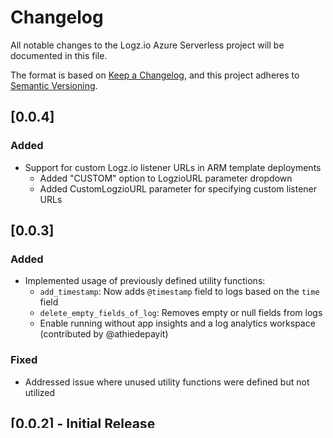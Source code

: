 # Changelog

All notable changes to the Logz.io Azure Serverless project will be documented in this file.

The format is based on [Keep a Changelog](https://keepachangelog.com/en/1.0.0/),
and this project adheres to [Semantic Versioning](https://semver.org/spec/v2.0.0.html).

## [0.0.4]

### Added
- Support for custom Logz.io listener URLs in ARM template deployments
  - Added "CUSTOM" option to LogzioURL parameter dropdown
  - Added CustomLogzioURL parameter for specifying custom listener URLs

## [0.0.3]

### Added
- Implemented usage of previously defined utility functions:
  - `add_timestamp`: Now adds `@timestamp` field to logs based on the `time` field
  - `delete_empty_fields_of_log`: Removes empty or null fields from logs
  - Enable running without app insights and a log analytics workspace (contributed by @athiedepayit)


### Fixed
- Addressed issue where unused utility functions were defined but not utilized

## [0.0.2] - Initial Release

### Added
- This new release introduces the ENV_FUNCTION_VERSION parameter into the ARM template and Terraform to allow dynamic configuration of the function app version.


## [0.0.1] - Initial Release

### Added
- Initial implementation of Logz.io Shipper for Azure Functions
- EventHub trigger for processing logs
- Multi-threaded batch processing and sending capabilities
- Backup mechanism for failed log transmissions
- Application Insights integration for monitoring
- Environment variable configuration options